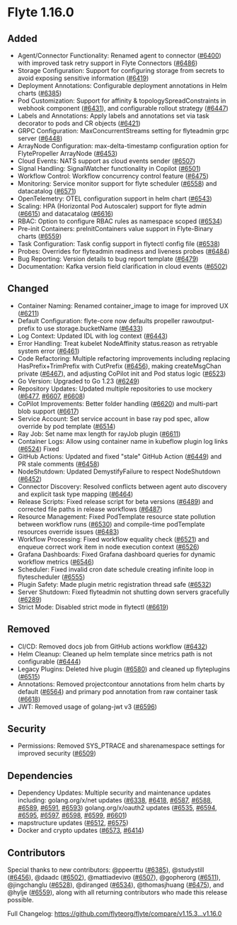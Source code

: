 # Flyte 1.16.0

## Added

- Agent/Connector Functionality: Renamed agent to connector ([#6400](https://github.com/flyteorg/flyte/pull/6400)) with improved task retry support in Flyte Connectors ([#6486](https://github.com/flyteorg/flyte/pull/6486))
- Storage Configuration: Support for configuring storage from secrets to avoid exposing sensitive information ([#6419](https://github.com/flyteorg/flyte/pull/6419))
- Deployment Annotations: Configurable deployment annotations in Helm charts ([#6385](https://github.com/flyteorg/flyte/pull/6385))
- Pod Customization: Support for affinity & topologySpreadConstraints in webhook component ([#6431](https://github.com/flyteorg/flyte/pull/6431)), and configurable rollout strategy ([#6447](https://github.com/flyteorg/flyte/pull/6447))
- Labels and Annotations: Apply labels and annotations set via task decorator to pods and CR objects ([#6421](https://github.com/flyteorg/flyte/pull/6421))
- GRPC Configuration: MaxConcurrentStreams setting for flyteadmin grpc server ([#6448](https://github.com/flyteorg/flyte/pull/6448))
- ArrayNode Configuration: max-delta-timestamp configuration option for FlytePropeller ArrayNode ([#6453](https://github.com/flyteorg/flyte/pull/6453))
- Cloud Events: NATS support as cloud events sender ([#6507](https://github.com/flyteorg/flyte/pull/6507))
- Signal Handling: SignalWatcher functionality in Copilot ([#6501](https://github.com/flyteorg/flyte/pull/6501))
- Workflow Control: Workflow concurrency control feature ([#6475](https://github.com/flyteorg/flyte/pull/6475))
- Monitoring: Service monitor support for flyte scheduler ([#6558](https://github.com/flyteorg/flyte/pull/6558)) and datacatalog ([#6571](https://github.com/flyteorg/flyte/pull/6571))
- OpenTelemetry: OTEL configuration support in helm chart ([#6543](https://github.com/flyteorg/flyte/pull/6543))
- Scaling: HPA (Horizontal Pod Autoscaler) support for flyte admin ([#6615](https://github.com/flyteorg/flyte/pull/6615)) and datacatalog ([#6616](https://github.com/flyteorg/flyte/pull/6616))
- RBAC: Option to configure RBAC rules as namespace scoped ([#6534](https://github.com/flyteorg/flyte/pull/6534))
- Pre-init Containers: preInitContainers value support in Flyte-Binary charts ([#6559](https://github.com/flyteorg/flyte/pull/6559))
- Task Configuration: Task config support in flytectl config file ([#6538](https://github.com/flyteorg/flyte/pull/6538))
- Probes: Overrides for flyteadmin readiness and liveness probes ([#6484](https://github.com/flyteorg/flyte/pull/6484))
- Bug Reporting: Version details to bug report template ([#6479](https://github.com/flyteorg/flyte/pull/6479))
- Documentation: Kafka version field clarification in cloud events ([#6502](https://github.com/flyteorg/flyte/pull/6502))

## Changed

- Container Naming: Renamed container_image to image for improved UX ([#6211](https://github.com/flyteorg/flyte/pull/6211))
- Default Configuration: flyte-core now defaults propeller rawoutput-prefix to use storage.bucketName ([#6433](https://github.com/flyteorg/flyte/pull/6433))
- Log Context: Updated IDL with log context ([#6443](https://github.com/flyteorg/flyte/pull/6443))
- Error Handling: Treat kubelet NodeAffinity status.reason as retryable system error ([#6461](https://github.com/flyteorg/flyte/pull/6461))
- Code Refactoring: Multiple refactoring improvements including replacing HasPrefix+TrimPrefix with CutPrefix ([#6456](https://github.com/flyteorg/flyte/pull/6456)), making createMsgChan private ([#6467](https://github.com/flyteorg/flyte/pull/6467)), and adjusting CoPilot init and Pod status logic ([#6523](https://github.com/flyteorg/flyte/pull/6523))
- Go Version: Upgraded to Go 1.23 ([#6249](https://github.com/flyteorg/flyte/pull/6249))
- Repository Updates: Updated multiple repositories to use mockery ([#6477](https://github.com/flyteorg/flyte/pull/6477), [#6607](https://github.com/flyteorg/flyte/pull/6607), [#6608](https://github.com/flyteorg/flyte/pull/6608))
- CoPilot Improvements: Better folder handling ([#6620](https://github.com/flyteorg/flyte/pull/6620)) and multi-part blob support ([#6617](https://github.com/flyteorg/flyte/pull/6617))
- Service Account: Set service account in base ray pod spec, allow override by pod template ([#6514](https://github.com/flyteorg/flyte/pull/6514))
- Ray Job: Set name max length for rayJob plugin ([#6611](https://github.com/flyteorg/flyte/pull/6611))
- Container Logs: Allow using container name in kubeflow plugin log links ([#6524](https://github.com/flyteorg/flyte/pull/6524))
  Fixed
- GitHub Actions: Updated and fixed "stale" GitHub Action ([#6449](https://github.com/flyteorg/flyte/pull/6449)) and PR stale comments ([#6458](https://github.com/flyteorg/flyte/pull/6458))
- NodeShutdown: Updated DemystifyFailure to respect NodeShutdown ([#6452](https://github.com/flyteorg/flyte/pull/6452))
- Connector Discovery: Resolved conflicts between agent auto discovery and explicit task type mapping ([#6464](https://github.com/flyteorg/flyte/pull/6464))
- Release Scripts: Fixed release script for beta versions ([#6489](https://github.com/flyteorg/flyte/pull/6489)) and corrected file paths in release workflows ([#6487](https://github.com/flyteorg/flyte/pull/6487))
- Resource Management: Fixed PodTemplate resource state pollution between workflow runs ([#6530](https://github.com/flyteorg/flyte/pull/6530)) and compile-time podTemplate resources override issues ([#6483](https://github.com/flyteorg/flyte/pull/6483))
- Workflow Processing: Fixed workflow equality check ([#6521](https://github.com/flyteorg/flyte/pull/6521)) and enqueue correct work item in node execution context ([#6526](https://github.com/flyteorg/flyte/pull/6526))
- Grafana Dashboards: Fixed Grafana dashboard queries for dynamic workflow metrics ([#6546](https://github.com/flyteorg/flyte/pull/6546))
- Scheduler: Fixed invalid cron date schedule creating infinite loop in flytescheduler ([#6555](https://github.com/flyteorg/flyte/pull/6555))
- Plugin Safety: Made plugin metric registration thread safe ([#6532](https://github.com/flyteorg/flyte/pull/6532))
- Server Shutdown: Fixed flyteadmin not shutting down servers gracefully ([#6289](https://github.com/flyteorg/flyte/pull/6289))
- Strict Mode: Disabled strict mode in flytectl ([#6619](https://github.com/flyteorg/flyte/pull/6619))

## Removed

- CI/CD: Removed docs job from GitHub actions workflow ([#6432](https://github.com/flyteorg/flyte/pull/6432))
- Helm Cleanup: Cleaned up helm template since metrics path is not configurable ([#6444](https://github.com/flyteorg/flyte/pull/6444))
- Legacy Plugins: Deleted hive plugin ([#6580](https://github.com/flyteorg/flyte/pull/6580)) and cleaned up flyteplugins ([#6515](https://github.com/flyteorg/flyte/pull/6515))
- Annotations: Removed projectcontour annotations from helm charts by default ([#6564](https://github.com/flyteorg/flyte/pull/6564)) and primary pod annotation from raw container task ([#6618](https://github.com/flyteorg/flyte/pull/6618))
- JWT: Removed usage of golang-jwt v3 ([#6596](https://github.com/flyteorg/flyte/pull/6596))

## Security

- Permissions: Removed SYS_PTRACE and sharenamespace settings for improved security ([#6509](https://github.com/flyteorg/flyte/pull/6509))

## Dependencies

- Dependency Updates: Multiple security and maintenance updates including:
  golang.org/x/net updates ([#6338](https://github.com/flyteorg/flyte/pull/6338), [#6418](https://github.com/flyteorg/flyte/pull/6418), [#6587](https://github.com/flyteorg/flyte/pull/6587), [#6588](https://github.com/flyteorg/flyte/pull/6588), [#6589](https://github.com/flyteorg/flyte/pull/6589), [#6591](https://github.com/flyteorg/flyte/pull/6591), [#6593](https://github.com/flyteorg/flyte/pull/6593))
  golang.org/x/oauth2 updates ([#6535](https://github.com/flyteorg/flyte/pull/6535), [#6594](https://github.com/flyteorg/flyte/pull/6594), [#6595](https://github.com/flyteorg/flyte/pull/6595), [#6597](https://github.com/flyteorg/flyte/pull/6597), [#6598](https://github.com/flyteorg/flyte/pull/6598), [#6599](https://github.com/flyteorg/flyte/pull/6599), [#6601](https://github.com/flyteorg/flyte/pull/6601))
- mapstructure updates ([#6512](https://github.com/flyteorg/flyte/pull/6512), [#6575](https://github.com/flyteorg/flyte/pull/6575))
- Docker and crypto updates ([#6573](https://github.com/flyteorg/flyte/pull/6573), [#6414](https://github.com/flyteorg/flyte/pull/6414))

## Contributors

Special thanks to new contributors: @ppeerttu ([#6385](https://github.com/flyteorg/flyte/pull/6385)), @studystill ([#6456](https://github.com/flyteorg/flyte/pull/6456)), @daadc ([#6502](https://github.com/flyteorg/flyte/pull/6502)), @mattiadevivo ([#6507](https://github.com/flyteorg/flyte/pull/6507)), @gopherorg ([#6511](https://github.com/flyteorg/flyte/pull/6511)), @jingchanglu ([#6528](https://github.com/flyteorg/flyte/pull/6528)), @diranged ([#6534](https://github.com/flyteorg/flyte/pull/6534)), @thomasjhuang ([#6475](https://github.com/flyteorg/flyte/pull/6475)), and @hylje ([#6559](https://github.com/flyteorg/flyte/pull/6559)), along with all returning contributors who made this release possible.

Full Changelog: https://github.com/flyteorg/flyte/compare/v1.15.3...v1.16.0

